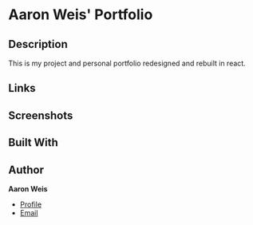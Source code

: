 # Aaron Weis' Portfolio

## Description

This is my project and personal portfolio redesigned and rebuilt in react.

## Links

<!-- - [Live]('Live View') -->

## Screenshots

<!-- ![Home Page](/assets/screenshots/1.png 'Home Page')
![Dashboard](/assets/screenshots/2.png 'Dashboard')
![Login](/assets/screenshots/3.png 'Login')
![Editing Post](/assets/screenshots/4.png 'Editing Post') -->

## Built With

<!-- - JavaScript
- Express
- mysql2
- handlebars
- bcrypt -->

## Author

**Aaron Weis**

- [Profile](https://github.com/nofutofu)
- [Email](mailto:aaronrweis@gmail.com?subject=Hi 'Hi!')
